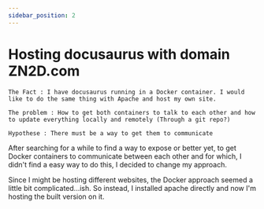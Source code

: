 ```yaml
---
sidebar_position: 2
---
```


# Hosting docusaurus with domain ZN2D.com

    The Fact : I have docusaurus running in a Docker container. I would like to do the same thing with Apache and host my own site.

    The problem : How to get both containers to talk to each other and how to update everything locally and remotely (Through a git repo?)

    Hypothese : There must be a way to get them to communicate

After searching for a while to find a way to expose or better yet, to get Docker containers to communicate between each other and for which, I didn't find a easy way to do this, I decided to change my approach.

Since I might be hosting different websites, the Docker approach seemed a little bit complicated...ish. So instead, I installed apache directly and now I'm hosting the built version on it.

